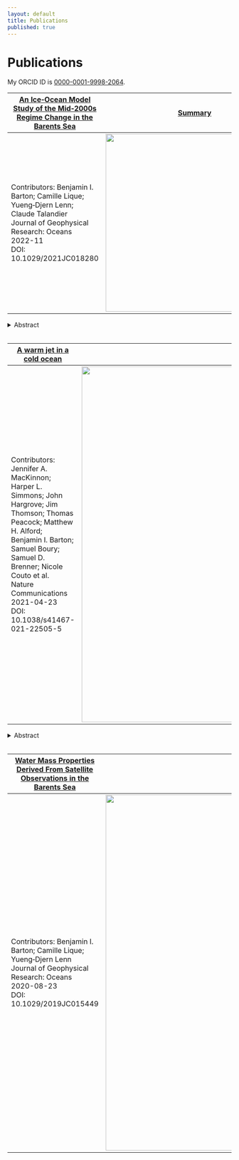 ```yaml
---
layout: default
title: Publications
published: true
---
```


# Publications

My ORCID ID is [0000-0001-9998-2064](https://www.orcid.org/0000-0001-9998-2064).


| [An Ice‐Ocean Model Study of the Mid‐2000s Regime Change in the Barents Sea](https://agupubs.onlinelibrary.wiley.com/doi/10.1029/2021JC018280) | [Summary](abstracts/ice-ocean.txt "Over the satellite record, the Barents Sea winter maximum in sea ice extent has declined and was increasingly limited to areas north of the Polar Front after 2005 by warming Atlantic Water (AW) and Barents Sea Water (BSW). Sea ice extent here continues to garner interest, not least because it is associated with extreme winter weather in Europe and Asia. Previous model studies suggest there is a possibility that natural variability will cause southward re-expansion of the lost sea ice cover but reducing uncertainties requires a better understanding of the processes driving BSW variability. To address questions about BSW variability, we used a high-resolution model validated with observations over 1985–2014 to calculate the watermass transport, heat, and freshwater budgets within the central Barents Sea, south of the Polar Front. The model shows BSW volume minima events in years centering at 1990 and 2004, meaning a reduction in the Barents Sea's volume reservoir (also termed “memory”) of water that is consistent with historical BSW properties. Both events were preceded by extensive winter sea ice and substantial summer net sea ice melt. The event in 2004 was more extreme and led to warming AW occupying a greater volume in the Barents Sea after 2005. The reduced “memory” of BSW volume could impede a return to the more extensive winter sea ice regime and make further reduction in winter sea ice possible.") |
| --- | --- |
| Contributors: Benjamin I. Barton; Camille Lique; Yueng‐Djern Lenn; Claude Talandier <br>Journal of Geophysical Research: Oceans <br>2022-11 <br>DOI: 10.1029/2021JC018280 | <img src="https://agupubs.onlinelibrary.wiley.com/cms/asset/b9e2a774-7449-420f-8930-dd6feeaad051/jgrc25251-fig-0001-m.png" width="400"> |

<details>
  <summary>Abstract</summary>
    Over the satellite record, the Barents Sea winter maximum in sea ice extent has declined and was increasingly limited to areas north of the Polar Front after 2005 by warming Atlantic Water (AW) and Barents Sea Water (BSW). Sea ice extent here continues to garner interest, not least because it is associated with extreme winter weather in Europe and Asia. Previous model studies suggest there is a possibility that natural variability will cause southward re-expansion of the lost sea ice cover but reducing uncertainties requires a better understanding of the processes driving BSW variability. To address questions about BSW variability, we used a high-resolution model validated with observations over 1985–2014 to calculate the watermass transport, heat, and freshwater budgets within the central Barents Sea, south of the Polar Front. The model shows BSW volume minima events in years centering at 1990 and 2004, meaning a reduction in the Barents Sea's volume reservoir (also termed “memory”) of water that is consistent with historical BSW properties. Both events were preceded by extensive winter sea ice and substantial summer net sea ice melt. The event in 2004 was more extreme and led to warming AW occupying a greater volume in the Barents Sea after 2005. The reduced “memory” of BSW volume could impede a return to the more extensive winter sea ice regime and make further reduction in winter sea ice possible.
</details>
<br>

| [A warm jet in a cold ocean](https://www.nature.com/articles/s41467-021-22505-5) |  |
| --- | --- |
| Contributors: Jennifer A. MacKinnon; Harper L. Simmons; John Hargrove; Jim Thomson; Thomas Peacock; Matthew H. Alford; Benjamin I. Barton; Samuel Boury; Samuel D. Brenner; Nicole Couto et al. <br>Nature Communications <br>2021-04-23 <br>DOI: 10.1038/s41467-021-22505-5 | <img src="https://media.springernature.com/lw685/springer-static/image/art%3A10.1038%2Fs41467-021-22505-5/MediaObjects/41467_2021_22505_Fig5_HTML.png?as=webp" width="800"> |

<details>
  <summary>Abstract</summary>
    Unprecedented quantities of heat are entering the Pacific sector of the Arctic Ocean through Bering Strait, particularly during summer months. Though some heat is lost to the atmosphere during autumn cooling, a significant fraction of the incoming warm, salty water subducts (dives beneath) below a cooler fresher layer of near-surface water, subsequently extending hundreds of kilometers into the Beaufort Gyre. Upward turbulent mixing of these sub-surface pockets of heat is likely accelerating sea ice melt in the region. This Pacific-origin water brings both heat and unique biogeochemical properties, contributing to a changing Arctic ecosystem. However, our ability to understand or forecast the role of this incoming water mass has been hampered by lack of understanding of the physical processes controlling subduction and evolution of this this warm water. Crucially, the processes seen here occur at small horizontal scales not resolved by regional forecast models or climate simulations; new parameterizations must be developed that accurately represent the physics. Here we present novel high resolution observations showing the detailed process of subduction and initial evolution of warm Pacific-origin water in the southern Beaufort Gyre.
</details>
<br>

| [Water Mass Properties Derived From Satellite Observations in the Barents Sea](https://agupubs.onlinelibrary.wiley.com/doi/10.1029/2019JC015449) |  |
| --- | --- |
| Contributors: Benjamin I. Barton; Camille Lique; Yueng‐Djern Lenn <br>Journal of Geophysical Research: Oceans <br>2020-08-23 <br> DOI: 10.1029/2019JC015449 | <img src="https://agupubs.onlinelibrary.wiley.com/cms/asset/c6cfa34e-3f49-4dbc-9d6b-5b514991cd31/jgrc24071-fig-0003-m.png" width="800"> |



